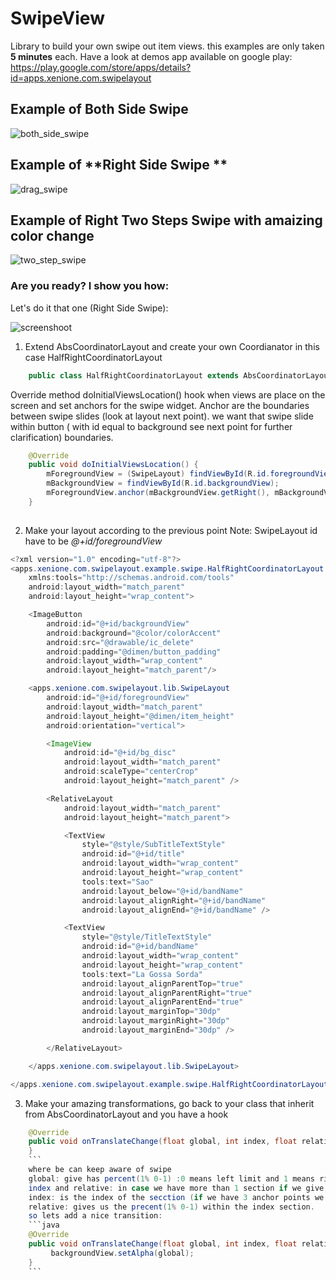 # SwipeView

Library to build your own swipe out item views. this examples are only taken **5 minutes** each.
Have a look at demos app available on google play: <https://play.google.com/store/apps/details?id=apps.xenione.com.swipelayout>

## Example of **Both Side Swipe**

![both_side_swipe](https://cloud.githubusercontent.com/assets/4138527/14615552/8428c3e2-05a6-11e6-8b85-4627a6c79d87.gif)

## Example of **Right Side Swipe **

![drag_swipe](https://cloud.githubusercontent.com/assets/4138527/14615553/8429c044-05a6-11e6-8d80-3d19d29e1a31.gif)

## Example of **Right Two Steps Swipe** with amaizing color change

![two_step_swipe](https://cloud.githubusercontent.com/assets/4138527/14615554/842ed408-05a6-11e6-8111-f11d91844031.gif)

### Are you ready? I show you how:

Let's do it that one (Right Side Swipe):

![screenshoot](https://cloud.githubusercontent.com/assets/4138527/14615699/3c94e41a-05a7-11e6-8cca-4e97219d63b9.png)

1. Extend AbsCoordinatorLayout and create your own Coordianator in this case HalfRightCoordinatorLayout

```java 
    public class HalfRightCoordinatorLayout extends AbsCoordinatorLayout {
```

Override method doInitialViewsLocation() hook when views are place on the screen and set anchors for the swipe widget.
Anchor are the boundaries between swipe slides (look at layout next point). we want that swipe slide within button ( with id equal to background see next point for further clarification) boundaries.

```java 
    @Override
    public void doInitialViewsLocation() {
        mForegroundView = (SwipeLayout) findViewById(R.id.foregroundView);
        mBackgroundView = findViewById(R.id.backgroundView);
        mForegroundView.anchor(mBackgroundView.getRight(), mBackgroundView.getLeft());
    }
    
```
2. Make your layout according to the previous point
Note: SwipeLayout id have to be *@+id/foregroundView*
```java
<?xml version="1.0" encoding="utf-8"?>
<apps.xenione.com.swipelayout.example.swipe.HalfRightCoordinatorLayout xmlns:android="http://schemas.android.com/apk/res/android"
    xmlns:tools="http://schemas.android.com/tools"
    android:layout_width="match_parent"
    android:layout_height="wrap_content">

    <ImageButton
        android:id="@+id/backgroundView"
        android:background="@color/colorAccent"
        android:src="@drawable/ic_delete"
        android:padding="@dimen/button_padding"
        android:layout_width="wrap_content"
        android:layout_height="match_parent"/>

    <apps.xenione.com.swipelayout.lib.SwipeLayout
        android:id="@+id/foregroundView"
        android:layout_width="match_parent"
        android:layout_height="@dimen/item_height"
        android:orientation="vertical">

        <ImageView
            android:id="@+id/bg_disc"
            android:layout_width="match_parent"
            android:scaleType="centerCrop"
            android:layout_height="match_parent" />

        <RelativeLayout
            android:layout_width="match_parent"
            android:layout_height="match_parent">

            <TextView
                style="@style/SubTitleTextStyle"
                android:id="@+id/title"
                android:layout_width="wrap_content"
                android:layout_height="wrap_content"
                tools:text="Sao"
                android:layout_below="@+id/bandName"
                android:layout_alignRight="@+id/bandName"
                android:layout_alignEnd="@+id/bandName" />

            <TextView
                style="@style/TitleTextStyle"
                android:id="@+id/bandName"
                android:layout_width="wrap_content"
                android:layout_height="wrap_content"
                tools:text="La Gossa Sorda"
                android:layout_alignParentTop="true"
                android:layout_alignParentRight="true"
                android:layout_alignParentEnd="true"
                android:layout_marginTop="30dp"
                android:layout_marginRight="30dp"
                android:layout_marginEnd="30dp" />

        </RelativeLayout>

    </apps.xenione.com.swipelayout.lib.SwipeLayout>

</apps.xenione.com.swipelayout.example.swipe.HalfRightCoordinatorLayout>;
```

3. Make your amazing transformations, go back to your class that inherit from AbsCoordinatorLayout and you have a hook  
```java 
    @Override
    public void onTranslateChange(float global, int index, float relative) {
    }
    ```
    where be can keep aware of swipe
    global: give has percent(1% 0-1) :0 means left limit and 1 means right limit.
    index and relative: in case we have more than 1 section if we give 3 anchor points (like two steps swipe)
    index: is the index of the secction (if we have 3 anchor points we have 2 sections: One from anchor 1 to 2 and the second secction from anchor 2 to 3)
    relative: gives us the precent(1% 0-1) within the index section.
    so lets add a nice transition:
    ```java 
    @Override
    public void onTranslateChange(float global, int index, float relative) {
         backgroundView.setAlpha(global);
    }
    ```
